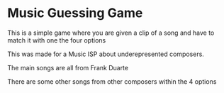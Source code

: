 # Music Guessing Game

This is a simple game where you are given a clip of a song and have to match it with one the four options

This was made for a Music ISP about underepresented composers.

The main songs are all from Frank Duarte

There are some other songs from other composers within the 4 options
